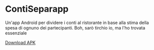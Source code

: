 # ContiSeparapp
Un'app Android per dividere i conti al ristorante in base alla stima della spesa di ognuno dei partecipanti. Boh, sarò tirchio io, ma l'ho trovata essenziale


<a href="https://github.com/serafinon/ContiSeparapp/releases/download/v1.0.0/ContiSeparapp.apk">Download APK </a>
